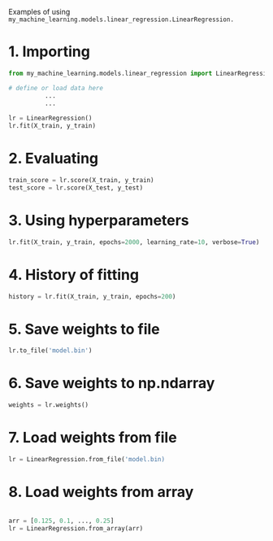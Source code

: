 Examples of using `my_machine_learning.models.linear_regression.LinearRegression.`

# 1. Importing
```python
from my_machine_learning.models.linear_regression import LinearRegression

# define or load data here
          ...
          ...
          
lr = LinearRegression()
lr.fit(X_train, y_train)
```

# 2. Evaluating
```python
train_score = lr.score(X_train, y_train)
test_score = lr.score(X_test, y_test)
```

# 3. Using hyperparameters
```python
lr.fit(X_train, y_train, epochs=2000, learning_rate=10, verbose=True)
```

# 4. History of fitting
```python
history = lr.fit(X_train, y_train, epochs=200)
```

# 5. Save weights to file
```python
lr.to_file('model.bin')
```

# 6. Save weights to np.ndarray
```python
weights = lr.weights()
```

# 7. Load weights from file
```python
lr = LinearRegression.from_file('model.bin)
```

# 8. Load weights from array
```python

arr = [0.125, 0.1, ..., 0.25]
lr = LinearRegression.from_array(arr)
```
